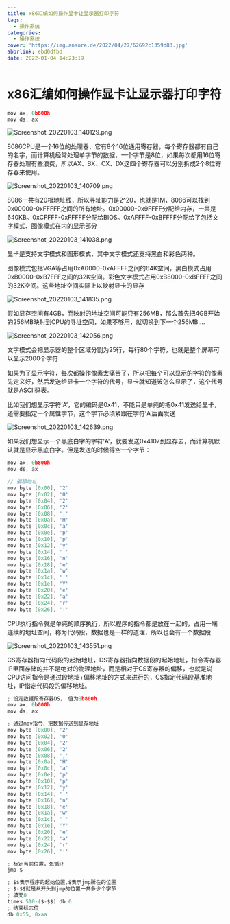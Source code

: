 ```yaml
---
title: x86汇编如何操作显卡让显示器打印字符
tags:
  - 操作系统
categories:
  - 操作系统
cover: 'https://img.ansore.de/2022/04/27/62692c1359d83.jpg'
abbrlink: ebd0dfbd
date: 2022-01-04 14:23:19
---
```



# x86汇编如何操作显卡让显示器打印字符

```c
mov ax, 0b800h
mov ds, ax
```

![Screenshot_20220103_140129.png](https://img.ansore.de/2022/05/15/6280e4367e5c9.png)

8086CPU是一个16位的处理器，它有8个16位通用寄存器，每个寄存器都有自己的名字，而计算机经常处理单字节的数据，一个字节是8位，如果每次都用16位寄存器处理有些浪费，所以AX、BX、CX、DX这四个寄存器可以分别拆成2个8位寄存器来使用。

![Screenshot_20220103_140709.png](https://img.ansore.de/2022/05/15/6280e438904c3.png)

8086一共有20根地址线，所以寻址能力是2^20，也就是1M，8086可以找到0x00000-0xFFFFF之间的所有地址。0x00000-0x9FFFF分配给内存，一共是640KB。0xCFFFF-0xFFFFF分配给BIOS。0xAFFFF-0xBFFFF分配给了包括文字模式、图像模式在内的显示部分

![Screenshot_20220103_141038.png](https://img.ansore.de/2022/05/15/6280e43a319c5.png)

显卡是支持文字模式和图形模式，其中文字模式还支持黑白和彩色两种。

图像模式包括VGA等占用0xA0000-0xAFFFF之间的64K空间，黑白模式占用0xB0000-0xB7FFF之间的32K空间。彩色文字模式占用0xB8000-0xBFFFF之间的32K空间。这些地址空间实际上以映射显卡的显存

![Screenshot_20220103_141835.png](https://img.ansore.de/2022/05/15/6280e43c2712b.png)

假如显存空间有4GB，而映射的地址空间可能只有256MB，那么首先把4GB开始的256MB映射到CPU的寻址空间，如果不够用，就切换到下一个256MB....

![Screenshot_20220103_142056.png](https://img.ansore.de/2022/05/15/6280e43d93e3c.png)

文字模式会把显示器的整个区域分割为25行，每行80个字符，也就是整个屏幕可以显示2000个字符

如果为了显示字符，每次都操作像素太痛苦了，所以把每个可以显示的字符的像素先定义好，然后发送给显卡一个字符的代号，显卡就知道该怎么显示了，这个代号就是ASCII码表。

比如我们想显示字符’A’，它的编码是0x41，不能只是单纯的把0x41发送给显卡，还需要指定一个属性字节，这个字节必须紧跟在字符’A’后面发送

![Screenshot_20220103_142639.png](https://img.ansore.de/2022/05/15/6280e43f30913.png)

如果我们想显示一个黑底白字的字符’A’，就要发送0x4107到显存去，而计算机默认就是显示黑底白字。但是发送的时候得空一个字节：

```c
mov ax, 0b800h
mov ds, ax

// 偏移地址
mov byte [0x00], '2'
mov byte [0x02], '0'
mov byte [0x04], '2'
mov byte [0x06], '2'
mov byte [0x08], ','
mov byte [0x0a], 'H'
mov byte [0x0c], 'a'
mov byte [0x0e], 'p'
mov byte [0x10], 'p'
mov byte [0x12], 'y'
mov byte [0x14], ' '
mov byte [0x16], 'n'
mov byte [0x18], 'e'
mov byte [0x1a], 'w'
mov byte [0x1c], ' '
mov byte [0x1e], 'Y'
mov byte [0x20], 'e'
mov byte [0x22], 'a'
mov byte [0x24], 'r'
mov byte [0x26], '!'
```

CPU执行指令就是单纯的顺序执行，所以程序的指令都是放在一起的，占用一端连续的地址空间，称为代码段，数据也是一样的道理，所以也会有一个数据段

![Screenshot_20220103_143551.png](https://img.ansore.de/2022/05/15/6280e442045cb.png)

CS寄存器指向代码段的起始地址，DS寄存器指向数据段的起始地址，指令寄存器IP里面存储的并不是绝对的物理地址，而是相对于CS寄存器的偏移，也就是说CPU访问指令是通过段地址+偏移地址的方式来进行的，CS指定代码段基准地址，IP指定代码段的偏移地址。

```c
; 设定数据段寄存器DS， 值为0b800h
mov ax, 0b800h
mov ds, ax

; 通过mov指令，把数据传送到显存地址
mov byte [0x00], '2'
mov byte [0x02], '0'
mov byte [0x04], '2'
mov byte [0x06], '2'
mov byte [0x08], ','
mov byte [0x0a], 'H'
mov byte [0x0c], 'a'
mov byte [0x0e], 'p'
mov byte [0x10], 'p'
mov byte [0x12], 'y'
mov byte [0x14], ' '
mov byte [0x16], 'n'
mov byte [0x18], 'e'
mov byte [0x1a], 'w'
mov byte [0x1c], ' '
mov byte [0x1e], 'Y'
mov byte [0x20], 'e'
mov byte [0x22], 'a'
mov byte [0x24], 'r'
mov byte [0x26], '!'

; 标定当前位置，死循环
jmp $

; $$表示程序的起始位置,$表示jmp所在的位置
; $-$$就是从开头到jmp的位置一共多少个字节
; 填充0
times 510-($-$$) db 0
; 结束标志位
db 0x55, 0xaa
```
